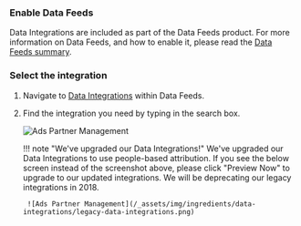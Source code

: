 ### Enable Data Feeds

Data Integrations are included as part of the Data Feeds product. For more information on Data Feeds, and how to enable it, please read the [Data Feeds summary](/pages/exports/data-feeds/).

### Select the integration

1. Navigate to [Data Integrations](https://dashboard.branch.io/data-import-export/data-feeds/integrations) within Data Feeds.
1. Find the integration you need by typing in the search box.

    ![Ads Partner Management](/_assets/img/ingredients/data-integrations/search-for-integration.png)

    !!! note "We've upgraded our Data Integrations!"
		    We've upgraded our Data Integrations to use people-based attribution. If you see the below screen instead of the screenshot above, please click "Preview Now" to upgrade to our updated integrations. We will be deprecating our legacy integrations in 2018.

        ![Ads Partner Management](/_assets/img/ingredients/data-integrations/legacy-data-integrations.png)
